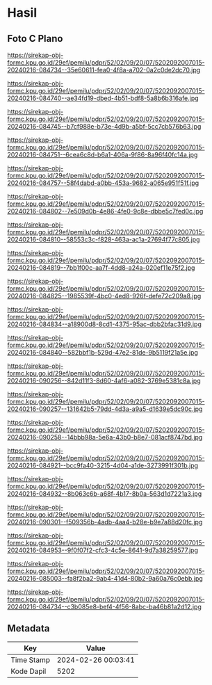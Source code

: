 # Hasil

## Foto C Plano

https://sirekap-obj-formc.kpu.go.id/29ef/pemilu/pdpr/52/02/09/20/07/5202092007015-20240216-084734--35e60611-fea0-4f8a-a702-0a2c0de2dc70.jpg

https://sirekap-obj-formc.kpu.go.id/29ef/pemilu/pdpr/52/02/09/20/07/5202092007015-20240216-084740--ae34fd19-dbed-4b51-bdf8-5a8b6b316afe.jpg

https://sirekap-obj-formc.kpu.go.id/29ef/pemilu/pdpr/52/02/09/20/07/5202092007015-20240216-084745--b7cf988e-b73e-4d9b-a5bf-5cc7cb576b63.jpg

https://sirekap-obj-formc.kpu.go.id/29ef/pemilu/pdpr/52/02/09/20/07/5202092007015-20240216-084751--6cea6c8d-b6a1-406a-9f86-8a96f40fc14a.jpg

https://sirekap-obj-formc.kpu.go.id/29ef/pemilu/pdpr/52/02/09/20/07/5202092007015-20240216-084757--58f4dabd-a0bb-453a-9682-a065e951f51f.jpg

https://sirekap-obj-formc.kpu.go.id/29ef/pemilu/pdpr/52/02/09/20/07/5202092007015-20240216-084802--7e509d0b-4e86-4fe0-9c8e-dbbe5c7fed0c.jpg

https://sirekap-obj-formc.kpu.go.id/29ef/pemilu/pdpr/52/02/09/20/07/5202092007015-20240216-084810--58553c3c-f828-463a-ac1a-27694f77c805.jpg

https://sirekap-obj-formc.kpu.go.id/29ef/pemilu/pdpr/52/02/09/20/07/5202092007015-20240216-084819--7bb1f00c-aa7f-4dd8-a24a-020ef11e75f2.jpg

https://sirekap-obj-formc.kpu.go.id/29ef/pemilu/pdpr/52/02/09/20/07/5202092007015-20240216-084825--1985539f-4bc0-4ed8-926f-defe72c209a8.jpg

https://sirekap-obj-formc.kpu.go.id/29ef/pemilu/pdpr/52/02/09/20/07/5202092007015-20240216-084834--a18900d8-8cd1-4375-95ac-dbb2bfac31d9.jpg

https://sirekap-obj-formc.kpu.go.id/29ef/pemilu/pdpr/52/02/09/20/07/5202092007015-20240216-084840--582bbf1b-529d-47e2-81de-9b5119f21a5e.jpg

https://sirekap-obj-formc.kpu.go.id/29ef/pemilu/pdpr/52/02/09/20/07/5202092007015-20240216-090256--842d11f3-8d60-4af6-a082-3769e5381c8a.jpg

https://sirekap-obj-formc.kpu.go.id/29ef/pemilu/pdpr/52/02/09/20/07/5202092007015-20240216-090257--131642b5-79dd-4d3a-a9a5-d1639e5dc90c.jpg

https://sirekap-obj-formc.kpu.go.id/29ef/pemilu/pdpr/52/02/09/20/07/5202092007015-20240216-090258--14bbb98a-5e6a-43b0-b8e7-081acf8747bd.jpg

https://sirekap-obj-formc.kpu.go.id/29ef/pemilu/pdpr/52/02/09/20/07/5202092007015-20240216-084921--bcc9fa40-3215-4d04-a1de-3273991f301b.jpg

https://sirekap-obj-formc.kpu.go.id/29ef/pemilu/pdpr/52/02/09/20/07/5202092007015-20240216-084932--8b063c6b-a68f-4b17-8b0a-563d1d7221a3.jpg

https://sirekap-obj-formc.kpu.go.id/29ef/pemilu/pdpr/52/02/09/20/07/5202092007015-20240216-090301--f509356b-4adb-4aa4-b28e-b9e7a88d20fc.jpg

https://sirekap-obj-formc.kpu.go.id/29ef/pemilu/pdpr/52/02/09/20/07/5202092007015-20240216-084953--9f0f07f2-cfc3-4c5e-8641-9d7a38259577.jpg

https://sirekap-obj-formc.kpu.go.id/29ef/pemilu/pdpr/52/02/09/20/07/5202092007015-20240216-085003--fa8f2ba2-9ab4-41d4-80b2-9a60a76c0ebb.jpg

https://sirekap-obj-formc.kpu.go.id/29ef/pemilu/pdpr/52/02/09/20/07/5202092007015-20240216-084734--c3b085e8-bef4-4f56-8abc-ba46b81a2d12.jpg


## Metadata

| Key        | Value               |
| ---------- | ------------------- |
| Time Stamp | 2024-02-26 00:03:41 |
| Kode Dapil | 5202                |




